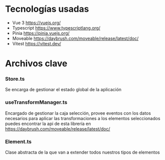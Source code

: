 # Tecnologías usadas
- Vue 3 https://vuejs.org/
- Typescript https://www.typescriptlang.org/
- Pinia https://pinia.vuejs.org/
- Moveable https://daybrush.com/moveable/release/latest/doc/
- Vitest https://vitest.dev/

# Archivos clave

### Store.ts

Se encarga de gestionar el estado global de la aplicación

### useTransformManager.ts

Encargado de gestionar la caja selección, provee eventos con los datos necesarios para aplicar las transformaciones a los elementos seleccionados
puedes encontrar la api de esta librería en https://daybrush.com/moveable/release/latest/doc/

### Element.ts

Clase abstracta de la que van a extender todos nuestros tipos de elementos

